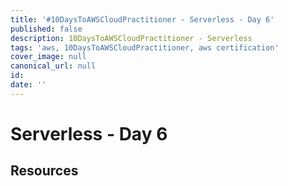 ```yaml
---
title: '#10DaysToAWSCloudPractitioner - Serverless - Day 6'
published: false
description: 10DaysToAWSCloudPractitioner - Serverless
tags: 'aws, 10DaysToAWSCloudPractitioner, aws certification'
cover_image: null
canonical_url: null
id: 
date: ''
---
```


# Serverless - Day 6


## Resources